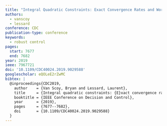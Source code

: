 ```yaml
---
title: "Integral Quadratic Constraints: Exact Convergence Rates and Worst-Case Trajectories"
authors:
  - vanscoy
  - lessard
conference: CDC
publication-type: conference
keywords:
  - robust control
pages:
  start: 7677
  end: 7682
year: 2019
ieee: 7967721
doi: '10.1109/CDC40024.2019.9029588'
googlescholar: eQOLeE2rZwMC
bibtex: |
  @inproceedings{CDC2019,
    author    = {Van Scoy, Bryan and Lessard, Laurent},
    title     = {Integral quadratic constraints: {E}xact convergence rates and worst-case trajectories},
    booktitle = {IEEE Conference on Decision and Control},
    year      = {2019},
    pages     = {7677--7682},
    doi       = {10.1109/CDC40024.2019.9029588}
  }
---
```

